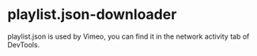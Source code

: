 # playlist.json-downloader
playlist.json is used by Vimeo, you can find it in the network activity tab of DevTools.
